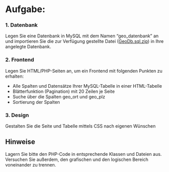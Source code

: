 # Aufgabe:

### 1. Datenbank

Legen Sie eine Datenbank in MySQL mit dem Namen “geo_datenbank” an und importieren Sie die zur Verfügung gestellte Datei ([GeoDb.sql.zip](GeoDb.sql.zip)) in Ihre angelegte 
Datenbank. 

### 2. Frontend
Legen Sie HTML/PHP-Seiten an, um ein Frontend mit folgenden Punkten zu erhalten:

- Alle Spalten und Datensätze Ihrer MySQL-Tabelle in einer HTML-Tabelle
- Blätterfunktion (Pagination) mit 20 Zeilen je Seite
- Suche über die Spalten geo_ort und geo_plz
- Sortierung der Spalten

### 3. Design
Gestalten Sie die Seite und Tabelle mittels CSS nach eigenen Wünschen


## Hinweise
Lagern Sie bitte den PHP-Code in entsprechende Klassen und Dateien aus. 
Versuchen Sie außerdem, den grafischen und den logischen Bereich voneinander zu trennen.
